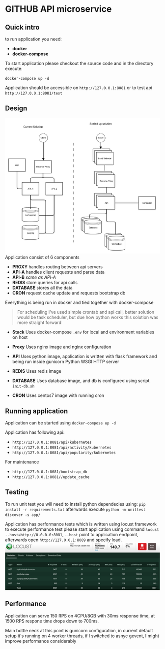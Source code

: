 # GITHUB API microservice

## Quick intro
to run application you need: 
* **docker**
* **docker-compose**

To start application please checkout the source code and in the directory execute:
 
`docker-compose up -d`

Application should be accessible on `http://127.0.0.1:8081` or to test api `http://127.0.0.1:8081/test`


## Design
![Github](https://github.com/PotOfTea/my-github-api/raw/master/images/api_example.png)
Application consist of 6 components
* **PROXY** handles routing between api servers
* **API-A** handles client requests and parse data
* **API-B** *same as API-A*
* **REDIS** store queries for api calls
* **DATABASE** stores all the data
* **CRON** request cache update and requests bootstrap db 

Everything is being run in docker and tied together with docker-compose
> For scheduling I've used simple crontab and api call, better solution would be task scheduler, but due how python works this solution was more straight forward


* **Stack**
Uses docker-compose `.env` for local and environment variables on host

* **Proxy**
  Uses nginx image and nginx configuration

* **API**
Uses python image, application is written with flask framework and being run  inside gunicorn Python WSGI HTTP server

* **REDIS**
Uses redis image

* **DATABASE**
Uses database image, and db is configured using script `init-db.sh`

* **CRON**
Uses centos7 image with running cron

## Running application
Application can be started using `docker-compose up -d`

Application has following api:
* `http://127.0.0.1:8081/api/kubernetes`
* `http://127.0.0.1:8081/api/activity/kubernetes`
* `http://127.0.0.1:8081/api/popularity/kubernetes`

For maintenance
* `http://127.0.0.1:8081/bootstrap_db`
* `http://127.0.0.1:8081//update_cache`

## Testing
To run unit test you will need to install python dependecies using: `pip install -r requirements.txt` afterwards execute `python -m unittest discover -s app/`

Application has performance tests which is written using locust framework to execute performance test please start application using command `locust --host=http://0.0.0.0:8081`, `--host` point to application endpoint, afterwards open `http://127.0.0.1:8089` and specify load.
![Github](https://github.com/PotOfTea/my-github-api/raw/master/images/loucst_test.png)


## Performance
Application can serve 150 RPS on 4CPU/8GB with 30ms response time, at 1500 RPS respone time drops down to 700ms. 

Main bottle neck at this point is gunicorn configuration, in current default setup it's running on 4 worker threads, if I switched to asnyc gevent, I might improve performance considerably




